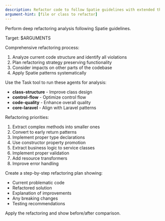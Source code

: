 ```yaml
---
description: Refactor code to follow Spatie guidelines with extended thinking
argument-hint: [file or class to refactor]
---
```


<extended-thinking>
Perform deep refactoring analysis following Spatie guidelines.

Target: $ARGUMENTS

Comprehensive refactoring process:
1. Analyze current code structure and identify all violations
2. Plan refactoring strategy preserving functionality
3. Consider impacts on other parts of the codebase
4. Apply Spatie patterns systematically

Use the Task tool to run these agents for analysis:
- **class-structure** - Improve class design
- **control-flow** - Optimize control flow
- **code-quality** - Enhance overall quality
- **core-laravel** - Align with Laravel patterns

Refactoring priorities:
1. Extract complex methods into smaller ones
2. Convert to early return patterns
3. Implement proper type declarations
4. Use constructor property promotion
5. Extract business logic to service classes
6. Implement proper validation
7. Add resource transformers
8. Improve error handling

Create a step-by-step refactoring plan showing:
- Current problematic code
- Refactored solution
- Explanation of improvements
- Any breaking changes
- Testing recommendations

Apply the refactoring and show before/after comparison.